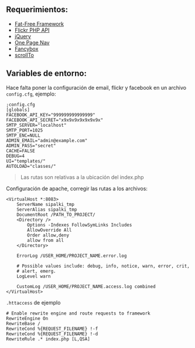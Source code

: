 Requerimientos:
------------

- [Fat-Free Framework](http://fatfree.sourceforge.net/)
- [Flickr PHP API](https://github.com/glamorous/Flickr-PHP-API)
- [jQuery](http://fancybox.net/)
- [One Page Nav ](https://github.com/davist11/jQuery-One-Page-Nav)
- [Fancybox](http://fancybox.net/)
- [scrollTo](http://plugins.jquery.com/project/ScrollTo)


Variables de entorno:
------------

Hace falta poner la configuración de email, flickr y facebook en un archivo 
`config.cfg`, ejemplo:

    ;config.cfg
    [globals]
    FACEBOOK_API_KEY="999999999999999"
    FACEBOOK_API_SECRET="x9x9x9x9x9x9x9x"
    SMTP_SERVER="localhost"
    SMTP_PORT=1025
    SMTP_ENC=NULL
    ADMIN_EMAIL="admin@example.com"
    ADMIN_PASS="secret"
    CACHE=FALSE
    DEBUG=4
    UI="templates/"
    AUTOLOAD="classes/"

> Las rutas son relativas a la ubicación del index.php

Configuración de apache, corregir las rutas a los archivos:


    <VirtualHost *:8083>
	    ServerName sipalki_tmp
	    ServerAlias sipalki_tmp
	    DocumentRoot /PATH_TO_PROJECT/
	    <Directory />
		    Options -Indexes FollowSymLinks Includes
		    AllowOverride All
		    Order allow,deny
		    allow from all
	    </Directory>

	    ErrorLog /USER_HOME/PROJECT_NAME.error.log

	    # Possible values include: debug, info, notice, warn, error, crit,
	    # alert, emerg.
	    LogLevel warn

	    CustomLog /USER_HOME/PROJECT_NAME.access.log combined
    </VirtualHost>

`.httaccess` de ejemplo

    # Enable rewrite engine and route requests to framework
    RewriteEngine On
    RewriteBase /
    RewriteCond %{REQUEST_FILENAME} !-f
    RewriteCond %{REQUEST_FILENAME} !-d
    RewriteRule .* index.php [L,QSA]
